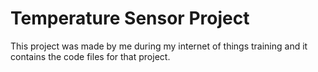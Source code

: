 # Temperature Sensor Project
 This project was made by me during my internet of things training and it contains the code files for that project.
